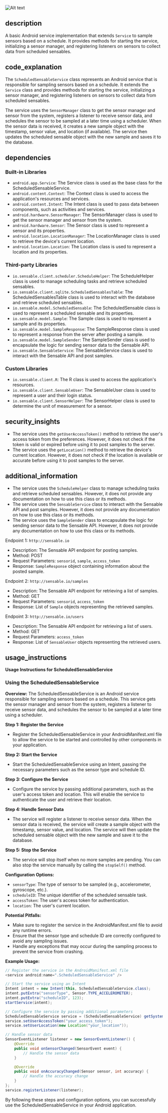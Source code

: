 ![Alt text](./ScheduledSensableService.java.md.svg)

## description


A basic Android service implementation that extends `Service` to sample sensors based on a schedule. It provides methods for starting the service, initializing a sensor manager, and registering listeners on sensors to collect data from scheduled sensables.

## code_explanation


The `ScheduledSensableService` class represents an Android service that is responsible for sampling sensors based on a schedule. It extends the `Service` class and provides methods for starting the service, initializing a sensor manager, and registering listeners on sensors to collect data from scheduled sensables.

The service uses the `SensorManager` class to get the sensor manager and sensor from the system, registers a listener to receive sensor data, and schedules the sensor to be sampled at a later time using a scheduler. When the sensor data is received, it creates a new sample object with the timestamp, sensor value, and location (if available). The service then updates the scheduled sensable object with the new sample and saves it to the database.

## dependencies


### Built-in Libraries

*   `android.app.Service`: The Service class is used as the base class for the ScheduledSensableService.
*   `android.content.Context`: The Context class is used to access the application's resources and services.
*   `android.content.Intent`: The Intent class is used to pass data between components, such as activities and services.
*   `android.hardware.SensorManager`: The SensorManager class is used to get the sensor manager and sensor from the system.
*   `android.hardware.Sensor`: The Sensor class is used to represent a sensor and its properties.
*   `android.location.LocationManager`: The LocationManager class is used to retrieve the device's current location.
*   `android.location.Location`: The Location class is used to represent a location and its properties.

### Third-party Libraries

*   `io.sensable.client.scheduler.ScheduleHelper`: The ScheduleHelper class is used to manage scheduling tasks and retrieve scheduled sensables.
*   `io.sensable.client.sqlite.ScheduledSensablesTable`: The ScheduledSensablesTable class is used to interact with the database and retrieve scheduled sensables.
*   `io.sensable.model.ScheduledSensable`: The ScheduledSensable class is used to represent a scheduled sensable and its properties.
*   `io.sensable.model.Sample`: The Sample class is used to represent a sample and its properties.
*   `io.sensable.model.SampleResponse`: The SampleResponse class is used to represent a response from the server after posting a sample.
*   `io.sensable.model.SampleSender`: The SampleSender class is used to encapsulate the logic for sending sensor data to the Sensable API.
*   `io.sensable.SensableService`: The SensableService class is used to interact with the Sensable API and post samples.

### Custom Libraries

*   `io.sensable.client.R`: The R class is used to access the application's resources.
*   `io.sensable.client.SensableUser`: The SensableUser class is used to represent a user and their login status.
*   `io.sensable.client.SensorHelper`: The SensorHelper class is used to determine the unit of measurement for a sensor.

## security_insights


*   The service uses the `getUserAccessToken()` method to retrieve the user's access token from the preferences. However, it does not check if the token is valid or expired before using it to post samples to the server.
*   The service uses the `getLocation()` method to retrieve the device's current location. However, it does not check if the location is available or accurate before using it to post samples to the server.

## additional_information


*   The service uses the `ScheduleHelper` class to manage scheduling tasks and retrieve scheduled sensables. However, it does not provide any documentation on how to use this class or its methods.
*   The service uses the `SensableService` class to interact with the Sensable API and post samples. However, it does not provide any documentation on how to use this class or its methods.
*   The service uses the `SampleSender` class to encapsulate the logic for sending sensor data to the Sensable API. However, it does not provide any documentation on how to use this class or its methods.

Endpoint 1: `http://sensable.io`

*   Description: The Sensable API endpoint for posting samples.
*   Method: POST
*   Request Parameters: `sensorid`, `sample`, `access_token`
*   Response: `SampleResponse` object containing information about the posted sample.

Endpoint 2: `http://sensable.io/samples`

*   Description: The Sensable API endpoint for retrieving a list of samples.
*   Method: GET
*   Request Parameters: `sensorid`, `access_token`
*   Response: List of `Sample` objects representing the retrieved samples.

Endpoint 3: `http://sensable.io/users`

*   Description: The Sensable API endpoint for retrieving a list of users.
*   Method: GET
*   Request Parameters: `access_token`
*   Response: List of `SensableUser` objects representing the retrieved users.
## usage_instructions

**Usage Instructions for ScheduledSensableService**

### Using the ScheduledSensableService

**Overview:**
The ScheduledSensableService is an Android service responsible for sampling sensors based on a schedule. This service gets the sensor manager and sensor from the system, registers a listener to receive sensor data, and schedules the sensor to be sampled at a later time using a scheduler.

**Step 1: Register the Service**

* Register the ScheduledSensableService in your AndroidManifest.xml file to allow the service to be started and controlled by other components in your application.

**Step 2: Start the Service**

* Start the ScheduledSensableService using an Intent, passing the necessary parameters such as the sensor type and schedule ID.

**Step 3: Configure the Service**

* Configure the service by passing additional parameters, such as the user's access token and location. This will enable the service to authenticate the user and retrieve their location.

**Step 4: Handle Sensor Data**

* The service will register a listener to receive sensor data. When the sensor data is received, the service will create a sample object with the timestamp, sensor value, and location. The service will then update the scheduled sensable object with the new sample and save it to the database.

**Step 5: Stop the Service**

* The service will stop itself when no more samples are pending. You can also stop the service manually by calling the `stopSelf()` method.

**Configuration Options:**

* `sensorType`: The type of sensor to be sampled (e.g., accelerometer, gyroscope, etc.).
* `scheduleID`: The unique identifier of the scheduled sensable task.
* `accessToken`: The user's access token for authentication.
* `location`: The user's current location.

**Potential Pitfalls:**

* Make sure to register the service in the AndroidManifest.xml file to avoid any runtime errors.
* Ensure that the sensor type and schedule ID are correctly configured to avoid any sampling issues.
* Handle any exceptions that may occur during the sampling process to prevent the service from crashing.

**Example Usage:**

```java
// Register the service in the AndroidManifest.xml file
<service android:name=".ScheduledSensableService" />

// Start the service using an Intent
Intent intent = new Intent(this, ScheduledSensableService.class);
intent.putExtra("sensorType", Sensor.TYPE_ACCELEROMETER);
intent.putExtra("scheduleID", 123);
startService(intent);

// Configure the service by passing additional parameters
ScheduledSensableService service = (ScheduledSensableService) getSystemService(Context.SENSOR_SERVICE);
service.setUserAccessToken("your_access_token");
service.setUserLocation(new Location("your_location"));

// Handle sensor data
SensorEventListener listener = new SensorEventListener() {
    @Override
    public void onSensorChanged(SensorEvent event) {
        // Handle the sensor data
    }

    @Override
    public void onAccuracyChanged(Sensor sensor, int accuracy) {
        // Handle the accuracy change
    }
};
service.registerListener(listener);
```

By following these steps and configuration options, you can successfully use the ScheduledSensableService in your Android application.
